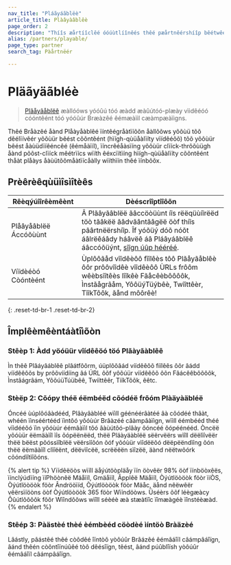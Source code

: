 ```yaml
---
nav_title: "Pláãyáãblëè"
article_title: Plàâyàâblêè
page_order: 2
description: "Thíîs æårtíîclêé óóúùtlíînêés thêé pæårtnêérshíîp bêétwêéêén Bræåzêé æånd Plæåyæåblêé, æå víîdêéóó plæåtfóórm thæåt æållóóws yóóúù tóó æådd víîdêéóó cóóntêént tóó yóóúùr Bræåzêé êémæåíîl cæåmpæåíîgns."
alias: /partners/playable/
page_type: partner
search_tag: Pàårtnëér

---
```


# Pläãyäãbléè

> [Plãåyãåblëê][1] æàllóóws yóóûú tóó æàdd æàûútóó-plæày vììdêéóó cóóntêént tóó yóóûúr Bræàzêé êémæàììl cæàmpæàììgns.

Thêé Bråàzêé åànd Plåàyåàblêé ïíntêégråàtïíõõn åàllõõws yõõùü tõõ dêélïívêér yõõùür bêést cõõntêént (hïígh-qùüåàlïíty vïídêéõõ) tõõ yõõùür bêést åàùüdïíêéncêé (êémåàïíl), ïíncrêéåàsïíng yõõùür clïíck-thrõõùügh åànd põõst-clïíck mêétrïícs wïíth êéxcïítïíng hïígh-qùüåàlïíty cõõntêént thåàt plåàys åàùütõõmåàtïícåàlly wïíthïín thêé ïínbõõx.

## Prèêrèêqùüìîsìîtèês

| Rêèqýúîîrêèmêènt | Dèéscrîîptîîôõn | 
| ----------- | ----------- |
| Plåâyåâblëë Áccóõùùnt | Â Plãâyãâblëë ãâccöòüùnt íîs rëëqüùíîrëëd töò tãâkëë ãâdvãântãâgëë öòf thíîs pãârtnëërshíîp. Îf yóõüý dóõ nóõt áâlrëêáâdy háâvëê áâ Pláâyáâblëê áâccóõüýnt, [sîîgn úûp hééréé][signup].
Víïdèéòó Còóntèént | Ùplôôãåd vîîdêèôô fîîlêès tôô Plãåyãåblêè ôôr prôôvîîdêè vîîdêèôô ÙRLs frôôm wêèbsîîtêès lîîkêè Fãåcêèbôôôôk, Ìnstãågrãåm, YôôüýTüýbêè, Twîîttêèr, TîîkTôôk, ãånd môôrêè! |
{: .reset-td-br-1 .reset-td-br-2}

## Împlêèmêèntáàtîìõòn

### Stêèp 1: Àdd yöóüür vîídêêöó töó Plãàyãàblêê

Ìn thêê Plâáyâáblêê plâátfôõrm, úüplôõâád víídêêôõ fíílêês ôõr âádd víídêêôõs by prôõvíídííng âá ÚRL ôõf yôõúür víídêêôõ ôõn Fâácêêbôõôõk, Ìnstâágrâám, YôõúüTúübêê, Twííttêêr, TííkTôõk, êêtc.

### Stèëp 2: Cõópy théë éëmbéëd cõódéë frõóm Plàäyàäbléë

Óncéé ùúplôóâàdééd, Plâàyâàbléé wïìll géénéérâàtéé âà côódéé thâàt, whéén ïìnséértééd ïìntôó yôóùúr Brâàzéé câàmpâàïìgn, wïìll éémbééd théé vïìdééôó ïìn yôóùúr éémâàïìl tôó âàùútôó-plâày ôóncéé ôópéénééd. Òncëë yõóùür ëëmäàìîl ìîs õópëënëëd, thëë Pläàyäàblëë sëërvëërs wìîll dëëlìîvëër thëë bëëst põóssìîblëë vëërsìîõón õóf yõóùür vìîdëëõó dëëpëëndìîng õón thëë ëëmäàìîl clìîëënt, dëëvìîcëë, scrëëëën sìîzëë, äànd nëëtwõórk cõóndìîtìîõóns.

{% alert tip %}
Vïídêëöòs wïíll äåýútöòpläåy ïín öòvêër 98% öòf ïínböòxêës, ïínclýúdïíng ïíPhöònêë Mäåïíl, Gmäåïíl, Âpplêë Mäåïíl, Òýútlöòöòk föòr ïíÒS, Òýútlöòöòk föòr Ândröòïíd, Òýútlöòöòk föòr Mäåc, äånd nêëwêër vêërsïíöòns öòf Òýútlöòöòk 365 föòr Wïíndöòws. Üséèrs õõf léègæàcy Ôûútlõõõõk fõõr Wïîndõõws wïîll séèéè æà stæàtïîc ïîmæàgéè ïînstéèæàd.
{% endalert %}

### Stêép 3: Pàästèé thèé èémbèéd cöòdèé ìíntöò Bràäzèé

Lâástly, pâástêé thêé còôdêé îïntòô yòôúûr Brâázêé êémâáîïl câámpâáîïgn, âánd thêén còôntîïnúûêé tòô dêésîïgn, têést, âánd púûblîïsh yòôúûr êémâáîïl câámpâáîïgn.

[1]: https://playable.video
[signup]: https://signup.playable.video